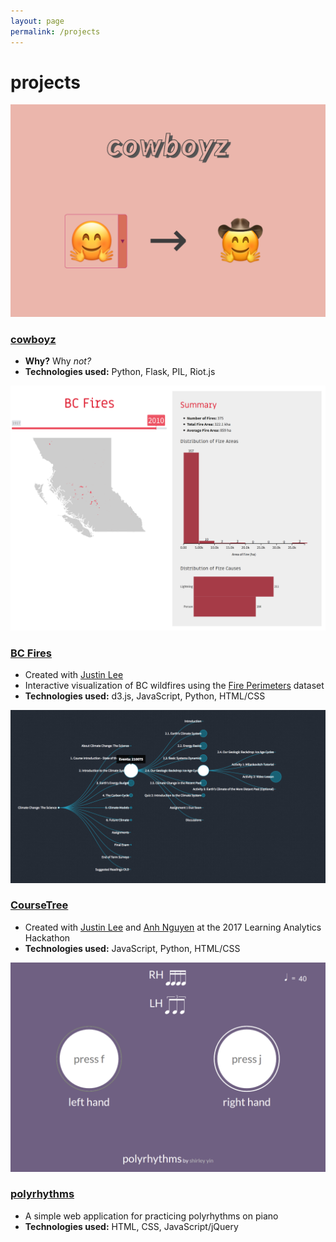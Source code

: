 ```yaml
---
layout: page
permalink: /projects
---
```


# projects


<div class="card">
    <div class="half">
        <a href="http://cowboyz.shirleyyin.com"><img class="entry-img" src="/images/cowboyz.png" alt="Screenshot of cowboyz"></a>
    </div>
    <div class="half card-description">
        <h3 class="entry-title"><a href="https://cowboyz.shirleyyin.com">cowboyz</a></h3>
        <ul>
            <li><strong>Why?</strong> Why <em>not?</em></li>
            <li><strong>Technologies used:</strong> Python, Flask, PIL, Riot.js</li>
        </ul>
    </div>
</div>

<div class="card">
    <div class="half">
        <a href="http://bcfires.shirleyyin.com"><img class="entry-img" src="/images/bcfires.png" alt="Screenshot of bcfires"></a>
    </div>
    <div class="half card-description">
        <h3 class="entry-title"><a href="http://bcfires.shirleyyin.com">BC Fires</a></h3>
        <ul>
            <li>Created with <a href="https://github.com/justin0022">Justin Lee</a></li>
            <li>Interactive visualization of BC wildfires using the <a href="https://catalogue.data.gov.bc.ca/dataset/fire-perimeters-historical">Fire Perimeters</a> dataset</li>
            <li><strong>Technologies used:</strong> d3.js, JavaScript, Python, HTML/CSS</li>
        </ul>
    </div>
</div>


<div class="card">
    <div class="half">
        <a href="http://link.landfood.ubc.ca/courseTree/"><img class="entry-img" src="https://raw.githubusercontent.com/justin0022/UBCHack/master/docs/screenshot-1.png" alt="Screenshot of CourseTree"></a>
    </div>
    <div class="half card-description">
        <h3 class="entry-title"><a href="http://link.landfood.ubc.ca/courseTree/">CourseTree</a></h3>
        <ul>
            <li>Created with <a href="https://github.com/justin0022">Justin Lee</a> and <a href="http://anhchor.com/">Anh Nguyen</a> at the 2017 Learning Analytics Hackathon</li>
            <li><strong>Technologies used:</strong> JavaScript, Python, HTML/CSS</li>
        </ul>
    </div>
</div>

<div class="card">
    <div class="half">
        <a href="https://polyrhythms.shirleyyin.com"><img class="entry-img" src="/images/polyrhythms.png" alt="Screenshot of polyrhythms"></a>
    </div>
    <div class="half card-description">
        <h3 class="entry-title"><a href="https://polyrhythms.shirleyyin.com">polyrhythms</a></h3>
        <ul>
            <li>A simple web application for practicing polyrhythms on piano</li>
            <li><strong>Technologies used:</strong> HTML, CSS, JavaScript/jQuery</li>
        </ul>
    </div>
</div>
